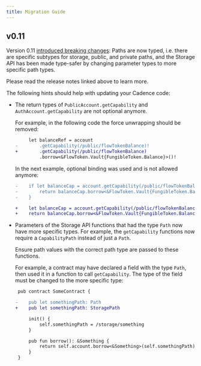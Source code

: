 ```yaml
---
title: Migration Guide
---
```


## v0.11

Version 0.11 [introduced breaking changes](https://github.com/onflow/cadence/releases/edit/v0.11.0):
Paths are now typed, i.e. there are specific subtypes for storage, public, and private paths,
and the Storage API has been made type-safer by changing parameter types to more specific path types.

Please read the release notes linked above to learn more.

The following hints should help with updating your Cadence code:

- The return types of `PublicAccount.getCapability` and `AuthAccount.getCapability` are not optional anymore.

  For example, in the following code the force unwrapping should be removed:

  ```diff
       let balanceRef = account
  -        .getCapability(/public/flowTokenBalance)!
  +        .getCapability(/public/flowTokenBalance)
           .borrow<&FlowToken.Vault{FungibleToken.Balance}>()!
  ```

  In the next example, optional binding was used and is not allowed anymore:

  ```diff
  -    if let balanceCap = account.getCapability(/public/flowTokenBalance) {
  -        return balanceCap.borrow<&FlowToken.Vault{FungibleToken.Balance}>()!
  -    }

  +    let balanceCap = account.getCapability(/public/flowTokenBalance)
  +    return balanceCap.borrow<&FlowToken.Vault{FungibleToken.Balance}>()!
  ```

- Parameters of the Storage API functions that had the type `Path` now have more specific types.
  For example, the `getCapability` functions now require a `CapabilityPath` instead of just a `Path`.

  Ensure path values with the correct path type are passed to these functions.

  For example, a contract may have declared a field with the type `Path`, then used it in a function to call `getCapability`.
  The type of the field must be changed to the more specific type:

    ```diff
     pub contract SomeContract {

    -    pub let somethingPath: Path
    +    pub let somethingPath: StoragePath

         init() {
             self.somethingPath = /storage/something
         }

         pub fun borrow(): &Something {
             return self.account.borrow<&Something>(self.somethingPath)
         }
     }
    ```

